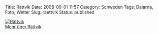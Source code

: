 Title: Rättvik
Date: 2008-09-01 11:57
Category: Schweden
Tags: Dalarna, Foto, Wetter
Slug: raettvik
Status: published

[![Rättvik](/pic/rattvikkyrka_s.jpg "Rättvik")](/pic/rattvikkyrka_l.jpg)  
[Mehr über Rättvik](http://de.wikipedia.org/wiki/Rättvik)


